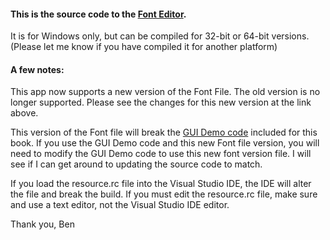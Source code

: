 #### This is the source code to the [Font Editor](https://www.fysnet.net/fontedit/index.htm).

It is for Windows only, but can be compiled for 32-bit or 64-bit versions.
(Please let me know if you have compiled it for another platform)

#### A few notes:
This app now supports a new version of the Font File.  The old version is no longer supported.  Please see the changes for this new version at the link above.

This version of the Font file will break the [GUI Demo code](https://github.com/fysnet/FYSOS/tree/master/main/gui/source/gui_demo) included for this book.  If you use the GUI Demo code and this new Font file version, you will need to modify the GUI Demo code to use this new font version file.  I will see if I can get around to updating the source code to match.

If you load the resource.rc file into the Visual Studio IDE, the IDE will alter the file and break the build.  If you must edit the resource.rc file, make sure and use a text editor, not the Visual Studio IDE editor.

Thank you,
Ben
